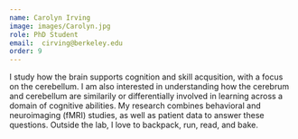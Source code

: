 ```yaml
---
name: Carolyn Irving
image: images/Carolyn.jpg
role: PhD Student
email:  cirving@berkeley.edu
order: 9
---
```


I study how the brain supports cognition and skill acqusition, with a focus on the cerebellum. I am also interested in understanding how the cerebrum and cerebellum are similarily or differentially involved in learning across a domain of cognitive abilities. My research combines behavioral and neuroimaging (fMRI) studies, as well as patient data to answer these questions. Outside the lab, I love to backpack, run, read, and bake. 